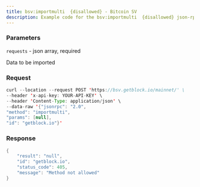 ```yaml
---
title: bsv:importmulti  {disallowed} - Bitcoin SV
description: Example code for the bsv:importmulti  {disallowed} json-rpc method. Сomplete guide on how to use bsv:importmulti  {disallowed} json-rpc in GetBlock.io Web3 documentation.
---
```


### Parameters


`requests` - json array, required

Data to be imported

### Request

``` java
curl --location --request POST 'https://bsv.getblock.io/mainnet/' \ 
--header 'x-api-key: YOUR-API-KEY' \ 
--header 'Content-Type: application/json' \ 
--data-raw '{"jsonrpc": "2.0",
"method": "importmulti",
"params": [null],
"id": "getblock.io"}'
```

###  Response

``` java
{
    "result": "null",
    "id": "getblock.io",
    "status_code": 405,
    "message": "Method not allowed"
}
```

